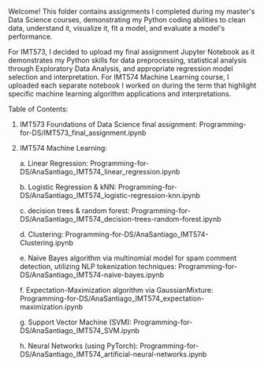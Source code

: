 Welcome! This folder contains assignments I completed during my master's Data Science courses, demonstrating my Python coding abilities to
clean data, understand it, visualize it, fit a model, and evaluate a model's performance. 

For IMT573, I decided to upload my final assignment Jupyter Notebook as it demonstrates my Python skills for data preprocessing, statistical analysis through Exploratory Data Analysis, and appropriate regression model selection and interpretation.
For IMT574 Machine Learning course, I uploaded each separate notebook I worked on during the term that highlight specific machine learning algorithm applications and interpretations.

Table of Contents:
1. IMT573 Foundations of Data Science final assignment: Programming-for-DS/IMT573_final_assignment.ipynb
2. IMT574 Machine Learning:
   
   a. Linear Regression: Programming-for-DS/AnaSantiago_IMT574_linear_regression.ipynb
   
   b. Logistic Regression & kNN: Programming-for-DS/AnaSantiago_IMT574_logistic-regression-knn.ipynb

   c. decision trees & random forest: Programming-for-DS/AnaSantiago_IMT574_decision-trees-random-forest.ipynb
   
   d. Clustering: Programming-for-DS/AnaSantiago_IMT574-Clustering.ipynb

   e. Naive Bayes algorithm via multinomial model for spam comment detection, utilizing NLP tokenization techniques: Programming-for-DS/AnaSantiago_IMT574-naive-bayes.ipynb

   f. Expectation-Maximization algorithm via GaussianMixture: Programming-for-DS/AnaSantiago_IMT574_expectation-maximization.ipynb

   g. Support Vector Machine (SVM): Programming-for-DS/AnaSantiago_IMT574_SVM.ipynb

   h. Neural Networks (using PyTorch): Programming-for-DS/AnaSantiago_IMT574_artificial-neural-networks.ipynb
